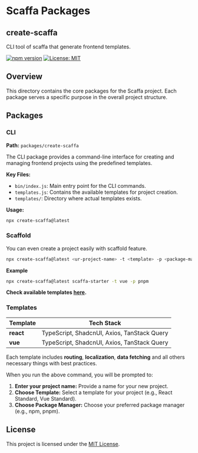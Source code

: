 # Scaffa Packages

## create-scaffa

CLI tool of scaffa that generate frontend templates.

[![npm version](https://img.shields.io/npm/v/create-scaffa.svg)](https://www.npmjs.com/package/create-scaffa)
[![License: MIT](https://img.shields.io/badge/License-MIT-blue.svg)](LICENSE)

## Overview

This directory contains the core packages for the Scaffa project. Each package serves a specific purpose in the overall project structure.

## Packages

### CLI

**Path:** `packages/create-scaffa`

The CLI package provides a command-line interface for creating and managing frontend projects using the predefined templates.

**Key Files:**

- `bin/index.js`: Main entry point for the CLI commands.
- `templates.js`: Contains the available templates for project creation.
- `templates/`: Directory where actual templates exists.

**Usage:**

```sh
npx create-scaffa@latest
```

### Scaffold

You can even create a project easily with scaffold feature.

```sh
npx create-scaffa@latest <ur-project-name> -t <template> -p <package-manager>
```

**Example**

```sh
npx create-scaffa@latest scaffa-starter -t vue -p pnpm
```

**Check available templates [here](#templates).**

### Templates

| Template  | Tech Stack                                  |
| --------- | ------------------------------------------- |
| **react** | TypeScript, ShadcnUI, Axios, TanStack Query |
| **vue**   | TypeScript, ShadcnUI, Axios, TanStack Query |

Each template includes
**routing**,
**localization**,
**data fetching** and all others necessary things with best practices.

When you run the above command, you will be prompted to:

1. **Enter your project name:** Provide a name for your new project.
2. **Choose Template:** Select a template for your project (e.g., React Standard, Vue Standard).
3. **Choose Package Manager:** Choose your preferred package manager (e.g., npm, pnpm).

## License

This project is licensed under the [MIT License](LICENSE).
